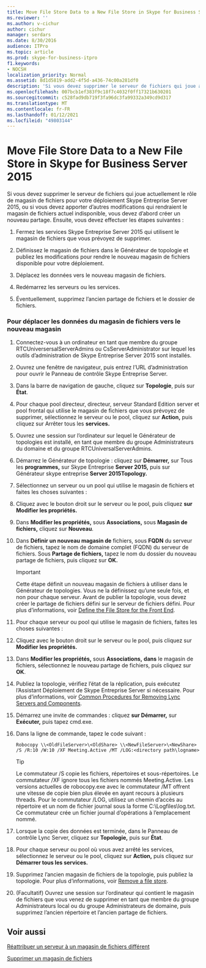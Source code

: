 ```yaml
---
title: Move File Store Data to a New File Store in Skype for Business Server 2015
ms.reviewer: ''
ms.author: v-cichur
author: cichur
manager: serdars
ms.date: 8/30/2016
audience: ITPro
ms.topic: article
ms.prod: skype-for-business-itpro
f1.keywords:
- NOCSH
localization_priority: Normal
ms.assetid: 8d1d5819-add2-4f5d-a436-74c00a281df0
description: 'Si vous devez supprimer le serveur de fichiers qui joue actuellement le rôle de magasin de fichiers pour votre déploiement Skype Entreprise Server 2015, ou si vous devez apporter d’autres modifications qui rendraient le magasin de fichiers actuel indisponible, vous devez d’abord créer un nouveau partage. Ensuite, vous devez effectuer les étapes suivantes :'
ms.openlocfilehash: 007bcb1ef383f9c18f7c4032f0ff17321b630201
ms.sourcegitcommit: c528fad9db719f3fa96dc3fa99332a349cd9d317
ms.translationtype: MT
ms.contentlocale: fr-FR
ms.lasthandoff: 01/12/2021
ms.locfileid: "49803144"
---
```

# <a name="move-file-store-data-to-a-new-file-store-in-skype-for-business-server-2015"></a>Move File Store Data to a New File Store in Skype for Business Server 2015

Si vous devez supprimer le serveur de fichiers qui joue actuellement le rôle de magasin de fichiers pour votre déploiement Skype Entreprise Server 2015, ou si vous devez apporter d’autres modifications qui rendraient le magasin de fichiers actuel indisponible, vous devez d’abord créer un nouveau partage. Ensuite, vous devez effectuer les étapes suivantes :

1. Fermez les services Skype Entreprise Server 2015 qui utilisent le magasin de fichiers que vous prévoyez de supprimer.

2. Définissez le magasin de fichiers dans le Générateur de topologie et publiez les modifications pour rendre le nouveau magasin de fichiers disponible pour votre déploiement.

3. Déplacez les données vers le nouveau magasin de fichiers.

4. Redémarrez les serveurs ou les services.

5. Éventuellement, supprimez l’ancien partage de fichiers et le dossier de fichiers.

### <a name="to-move-file-store-data-from-one-file-store-to-a-new-file-store"></a>Pour déplacer les données du magasin de fichiers vers le nouveau magasin

1. Connectez-vous à un ordinateur en tant que membre du groupe RTCUniversersalServerAdmins ou CsServerAdministrator sur lequel les outils d’administration de Skype Entreprise Server 2015 sont installés.

2. Ouvrez une fenêtre de navigateur, puis entrez l’URL d’administration pour ouvrir le Panneau de contrôle Skype Entreprise Server.

3. Dans la barre de navigation de gauche, cliquez sur **Topologie**, puis sur **État**.

4. Pour chaque pool directeur, directeur, serveur Standard Edition server et pool frontal qui utilise le magasin de fichiers que vous prévoyez de supprimer, sélectionnez le serveur ou le pool, cliquez sur **Action,** puis cliquez sur Arrêter tous les **services.**

5. Ouvrez une session sur l’ordinateur sur lequel le Générateur de topologies est installé, en tant que membre du groupe Administrateurs du domaine et du groupe RTCUniversalServerAdmins.

6. Démarrez le Générateur de topologie : cliquez sur **Démarrer,** sur Tous les **programmes,** sur Skype Entreprise **Server 2015,** puis sur Générateur skype entreprise **Server 2015Topology.**

7. Sélectionnez un serveur ou un pool qui utilise le magasin de fichiers et faites les choses suivantes :

8. Cliquez avec le bouton droit sur le serveur ou le pool, puis cliquez **sur Modifier les propriétés.**

9. Dans **Modifier les propriétés,** sous **Associations,** sous **Magasin de fichiers,** cliquez sur **Nouveau**.

10. Dans **Définir un nouveau magasin de** fichiers, sous **FQDN** du serveur de fichiers, tapez le nom de domaine complet (FQDN) du serveur de fichiers. Sous **Partage de fichiers,** tapez le nom du dossier du nouveau partage de fichiers, puis cliquez sur **OK.**

     > [!IMPORTANT]
     > Cette étape définit un nouveau magasin de fichiers à utiliser dans le Générateur de topologies. Vous ne la définissez qu’une seule fois, et non pour chaque serveur. Avant de publier la topologie, vous devez créer le partage de fichiers défini sur le serveur de fichiers défini. Pour plus d’informations, voir [Define the File Store for the Front End](https://technet.microsoft.com/library/90994400-c4e5-4509-af41-121ac716fbca.aspx).

11. Pour chaque serveur ou pool qui utilise le magasin de fichiers, faites les choses suivantes :

12. Cliquez avec le bouton droit sur le serveur ou le pool, puis cliquez sur **Modifier les propriétés.**

13. Dans **Modifier les propriétés,** sous **Associations,** **dans** le magasin de fichiers, sélectionnez le nouveau partage de fichiers, puis cliquez sur **OK**.

14. Publiez la topologie, vérifiez l’état de la réplication, puis exécutez l’Assistant Déploiement de Skype Entreprise Server si nécessaire. Pour plus d’informations, voir [Common Procedures for Removing Lync Servers and Components](https://technet.microsoft.com/library/5438ce1e-57fa-4031-8bdb-3af6581d901b.aspx).

15. Démarrez une invite de commandes : cliquez **sur Démarrer,** sur **Exécuter,** puis tapez cmd.exe.

16. Dans la ligne de commande, tapez le code suivant :

    ```console
    Robocopy \\<OldFileServer>\<OldShare> \\<NewFileServer>\<NewShare> /S /R:10 /W:10 /XF Meeting.Active /MT /LOG:<directory path\logname>
    ```

    > [!TIP]
    > Le commutateur /S copie les fichiers, répertoires et sous-répertoires. Le commutateur /XF ignore tous les fichiers nommés Meeting.Active. Les versions actuelles de robocopy.exe avec le commutateur /MT offrent une vitesse de copie bien plus élevée en ayant recours à plusieurs threads. Pour le commutateur /LOG, utilisez un chemin d’accès au répertoire et un nom de fichier journal sous la forme C:\Logfiles\log.txt. Ce commutateur crée un fichier journal d’opérations à l’emplacement nommé.

17. Lorsque la copie des données est terminée, dans le Panneau de contrôle Lync Server, cliquez sur **Topologie,** puis sur **État**.

18. Pour chaque serveur ou pool où vous avez arrêté les services, sélectionnez le serveur ou le pool, cliquez sur **Action,** puis cliquez sur **Démarrer tous les services.**

19. Supprimez l’ancien magasin de fichiers de la topologie, puis publiez la topologie. Pour plus d’informations, voir [Remove a file store](https://technet.microsoft.com/library/1ba7eb15-5c87-4357-b4d8-f59409ac7f71.aspx).

20. (Facultatif) Ouvrez une session sur l’ordinateur qui contient le magasin de fichiers que vous venez de supprimer en tant que membre du groupe Administrateurs local ou du groupe Administrateurs de domaine, puis supprimez l’ancien répertoire et l’ancien partage de fichiers.

## <a name="see-also"></a>Voir aussi

[Réattribuer un serveur à un magasin de fichiers différent](https://technet.microsoft.com/library/18509cce-a4d2-4537-a822-f99de6d7598e.aspx)

[Supprimer un magasin de fichiers](https://technet.microsoft.com/library/1ba7eb15-5c87-4357-b4d8-f59409ac7f71.aspx)

